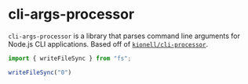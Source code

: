 # cli-args-processor
`cli-args-processor` is a library that parses command line arguments for Node.js CLI applications.
Based off of [`kionell/cli-processor`](https://github.com/kionell/cli-processor).


```ts
import { writeFileSync } from "fs";	

writeFileSync("0")
```